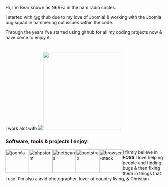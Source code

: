 Hi, I'm Bear known as N6REJ in the ham radio circles.  

I started with @github due to my love of Joomla! & working with the Joomla bug squad in hammering out issues within the code.  

Through the years I've started using github for all my coding projects now & have come to enjoy it.  

I work alot with  <a href="https://abivia.net"><img src="https://my.abivia.net/assets/img/logo.jpg" /></a><a href="https://am-graphix.com"><img src="https://am-graphix.com/images/sitegraphix/AMGLogo2012.png" style="padding-top: 24px;height=75px; width: 250px;" /></a>
<h3>Software, tools & projects I enjoy:</h3>

<div style="float: left;">
<img alt="joomla" style="float: left;" src="https://cdn.joomla.org/images/Joomla_logo.png" height="75px" width="75px"/>
<img alt="phpstorm" style="float: left;" src="http://n6rej.github.io/images/phpstorm.png" height="75px" width="auto"/>
<img alt="netbeans" style="float: left;" src="https://netbeans.apache.org/images/apache-netbeans.svg" height="75px" width="auto"/>
<img alt="bootstrap" style="float: left;" src="http://n6rej.github.io/images/bootstrap.png" height="75px" width="auto"/>
<img alt="browser-stack" style="float: left;" src="http://n6rej.github.io/images/browser-stack.png" height="75px" width="auto"/>
</div>


I firmly believe in ***FOSS*** 
I love helping people and finding bugs & then fixing them in things that I use.
I'm also a avid photographer, lover of country living, & Christian.
